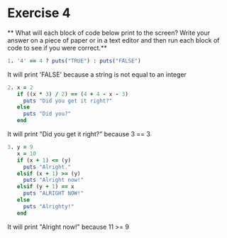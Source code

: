 # Exercise 4
** What will each block of code below print to the screen? Write your answer on a piece of paper or in a text editor and then run each block of code to see if you were correct.**

```ruby
1. '4' == 4 ? puts("TRUE") : puts("FALSE")
```
It will print 'FALSE' because a string is not equal to an integer

```ruby
2. x = 2
   if ((x * 3) / 2) == (4 + 4 - x - 3)
     puts "Did you get it right?"
   else
     puts "Did you?"
   end
```
It will print "Did you get it right?" because 3 == 3

```ruby
3. y = 9
   x = 10
   if (x + 1) <= (y)
     puts "Alright."
   elsif (x + 1) >= (y)
     puts "Alright now!"
   elsif (y + 1) == x
     puts "ALRIGHT NOW!"
   else
     puts "Alrighty!"
   end
```
It will print "Alright now!" because 11 >= 9
